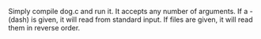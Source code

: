 Simply compile dog.c and run it. It accepts any number of arguments. If a - (dash) is given, it will read from standard input. If files are given, it will read them in reverse order.